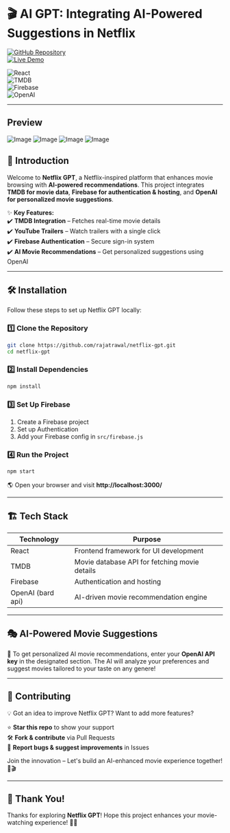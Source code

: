 # 🎬 AI GPT: Integrating AI-Powered Suggestions in Netflix

[![GitHub Repository](https://img.shields.io/badge/GitHub%20Repo-Netflix%20GPT-green?style=for-the-badge&logo=github)](https://github.com/rajatrawal/netflix-gpt)  
[![Live Demo](https://img.shields.io/badge/Live-Demo-red?style=for-the-badge&logo=vercel)](https://netflixgpt-a347f.web.app/browse)  

![React](https://img.shields.io/badge/React-Frontend-blue?style=for-the-badge&logo=react)  
![TMDB](https://img.shields.io/badge/TMDB-Movie%20Data-blue?style=for-the-badge&logo=tmdb)  
![Firebase](https://img.shields.io/badge/Firebase-Authentication%20&%20Hosting-orange?style=for-the-badge&logo=firebase)  
![OpenAI](https://img.shields.io/badge/OpenAI-Movie%20Recommendation-black?style=for-the-badge&logo=openai)  

---
## Preview
![Image](https://github.com/user-attachments/assets/9ba4c60b-b6bd-4aa5-9bb0-d6561842cba8)
![Image](https://github.com/user-attachments/assets/d0dcf141-2fc3-4b59-9892-f2a617bb4e21)
![Image](https://github.com/user-attachments/assets/55bbae76-9f7c-4fcf-ad31-3c7a228f89b5)
![Image](https://github.com/user-attachments/assets/b6a2db5c-d0dd-4dc8-87d9-2a97a87df32c)


## 🚀 Introduction  

Welcome to **Netflix GPT**, a Netflix-inspired platform that enhances movie browsing with **AI-powered recommendations**. This project integrates **TMDB for movie data**, **Firebase for authentication & hosting**, and **OpenAI for personalized movie suggestions**.  

✨ **Key Features:**  
✔️ **TMDB Integration** – Fetches real-time movie details  
✔️ **YouTube Trailers** – Watch trailers with a single click  
✔️ **Firebase Authentication** – Secure sign-in system  
✔️ **AI Movie Recommendations** – Get personalized suggestions using OpenAI  

---

## 🛠 Installation

Follow these steps to set up Netflix GPT locally:  

### 1️⃣ Clone the Repository  

```sh
git clone https://github.com/rajatrawal/netflix-gpt.git
cd netflix-gpt
```

### 2️⃣ Install Dependencies  

```sh
npm install
```

### 3️⃣ Set Up Firebase  

1. Create a Firebase project  
2. Set up Authentication  
3. Add your Firebase config in `src/firebase.js`  

### 4️⃣ Run the Project  

```sh
npm start
```

🌎 Open your browser and visit **http://localhost:3000/**  

---

## 🏗️ Tech Stack  

| Technology  | Purpose  |
|-------------|----------|
| React       | Frontend framework for UI development  |
| TMDB        | Movie database API for fetching movie details  |
| Firebase    | Authentication and hosting  |
| OpenAI (bard api)    | AI-driven movie recommendation engine  |

---

## 🎭 AI-Powered Movie Suggestions  

🚀 To get personalized AI movie recommendations, enter your **OpenAI API key** in the designated section. The AI will analyze your preferences and suggest movies tailored to your taste on any genere!  

---

## 🤝 Contributing  

💡 Got an idea to improve Netflix GPT? Want to add more features?  

⭐ **Star this repo** to show your support  
🛠️ **Fork & contribute** via Pull Requests  
🐛 **Report bugs & suggest improvements** in Issues  

Join the innovation – Let's build an AI-enhanced movie experience together! 🚀🎬  

---

## 🎉 Thank You!  

Thanks for exploring **Netflix GPT**! Hope this project enhances your movie-watching experience! 🍿✨  
